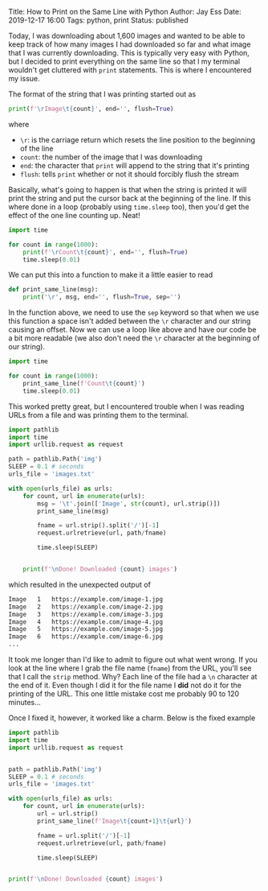 Title: How to Print on the Same Line with Python
Author: Jay Ess
Date: 2019-12-17 16:00
Tags: python, print
Status: published

Today, I was downloading about 1,600 images and wanted to be able to keep track
of how many images I had downloaded so far and what image that I was currently
downloading. This is typically very easy with Python, but I decided to print
everything on the same line so that I my terminal wouldn't get cluttered with
`print` statements. This is where I encountered my issue.

The format of the string that I was printing started out as

```python
print(f'\rImage\t{count}', end='', flush=True)
```

where

- `\r`: is the carriage return which resets the line position to the beginning
of the line
- `count`: the number of the image that I was downloading
- `end`: the character that `print` will append to the string that it's printing
- `flush`: tells `print` whether or not it should forcibly flush the stream

Basically, what's going to happen is that when the string is printed it will
print the string and put the cursor back at the beginning of the line. If this
where done in a loop (probably using `time.sleep` too), then you'd get the
effect of the one line counting up. Neat!

```python
import time

for count in range(1000):
    print(f'\rCount\t{count}', end='', flush=True)
    time.sleep(0.01)
```

We can put this into a function to make it a little easier to read

```python
def print_same_line(msg):
    print('\r', msg, end='', flush=True, sep='')
```

In the function above, we need to use the `sep` keyword so that when we use
this function a space isn't added between the `\r` character and our string
causing an offset. Now we can use a loop like above and have our code be a bit
more readable (we also don't need the `\r` character at the beginning of our
string).

```python
import time

for count in range(1000):
    print_same_line(f'Count\t{count}')
    time.sleep(0.01)
```

This worked pretty great, but I encountered trouble when I was reading URLs
from a file and was printing them to the terminal.

```python
import pathlib
import time
import urllib.request as request

path = pathlib.Path('img')
SLEEP = 0.1 # seconds
urls_file = 'images.txt'

with open(urls_file) as urls:
    for count, url in enumerate(urls):
        msg = '\t'.join(['Image', str(count), url.strip()])
        print_same_line(msg)

        fname = url.strip().split('/')[-1]
        request.urlretrieve(url, path/fname)

        time.sleep(SLEEP)


    print(f'\nDone! Downloaded {count} images')
```

which resulted in the unexpected output of

```bash
Image	1	https://example.com/image-1.jpg
Image	2	https://example.com/image-2.jpg
Image	3	https://example.com/image-3.jpg
Image	4	https://example.com/image-4.jpg
Image	5	https://example.com/image-5.jpg
Image	6	https://example.com/image-6.jpg
...
```

It took me longer than I'd like to admit to figure out what went wrong. If you
look at the line where I grab the file name (`fname`) from the URL, you'll see
that I call the `strip` method. Why? Each line of the file had a `\n` character
at the end of it. Even though I did it for the file name I **did** not do it
for the printing of the URL. This one little mistake cost me probably 90 to 120
minutes...

Once I fixed it, however, it worked like a charm. Below is the fixed example

```python
import pathlib
import time
import urllib.request as request


path = pathlib.Path('img')
SLEEP = 0.1 # seconds
urls_file = 'images.txt'

with open(urls_file) as urls:
    for count, url in enumerate(urls):
        url = url.strip()
        print_same_line(f'Image\t{count+1}\t{url}')

        fname = url.split('/')[-1]
        request.urlretrieve(url, path/fname)

        time.sleep(SLEEP)


print(f'\nDone! Downloaded {count} images')
```

